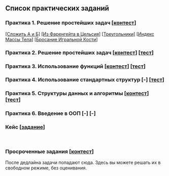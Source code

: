 ## Список практических заданий

### Практика 1. Решение простейших задач [[контест](https://contest.yandex.ru/contest/40592/enter/)]

[[Сложить A и Б]](https://www.codeabbey.com/index/task_view/sum-of-two--ru) [[Из Фаренгейта в Цельсия]](https://www.codeabbey.com/index/task_view/fahrenheit-celsius--ru) [[Треугольники]](https://www.codeabbey.com/index/task_view/triangles--ru) [[Индекс Массы Тела](https://www.codeabbey.com/index/task_view/body-mass-index--ru)] [[Бросание Игральной Кости](https://www.codeabbey.com/index/task_view/dice-rolling--ru)] 

### Практика 2. Решение простейших задач [[контест](https://contest.yandex.ru/contest/40842/enter/)] [[тест](https://moodle.cfuv.ru/mod/quiz/view.php?id=515034)]

### Практика 3. Использование функций [[контест](https://contest.yandex.ru/contest/41007/enter/)] [[тест](https://moodle.cfuv.ru/mod/quiz/view.php?id=518718)]

### Практика 4. Использование стандартных структур [-] [[тест](https://moodle.cfuv.ru/mod/quiz/view.php?id=522274)]

### Практика 5. Структуры данных и алгоритмы [[контест](https://contest.yandex.ru/contest/41744/enter/)] [[тест](https://moodle.cfuv.ru/mod/quiz/view.php?id=526497)]

### Практика 6. Введение в ООП [-] [-]

### Кейс [[задание](./case.md)]

<br>

### Просроченные задания [[контест](https://contest.yandex.ru/contest/41693/enter/)]

После дедлайна задачи попадают сюда. Здесь вы можете решать их в свободном режиме, без оценивания.
